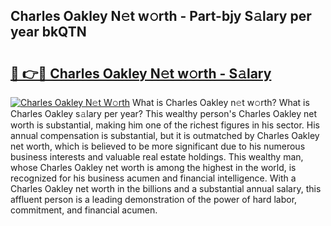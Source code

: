 ## Charles Oakley N𝚎t w𝚘rth - Part-bjy S𝚊lary per year bkQTN

# <h2><a href="http://gc2hgvz.nevu.top/?p=Charles+Oakley">🔗 👉🔴 Charles Oakley N𝚎t w𝚘rth - S𝚊lary</a></h2>

[![Charles Oakley N𝚎t W𝚘rth](https://i.imgur.com/Oavwk0R.jpeg)](http://gc2hgvz.nevu.top/?p=Charles+Oakley)
What is Charles Oakley n𝚎t w𝚘rth? What is Charles Oakley s𝚊lary per year?
This wealthy person's Charles Oakley net worth is substantial, making him one of the richest figures in his sector. His annual compensation is substantial, but it is outmatched by Charles Oakley net worth, which is believed to be more significant due to his numerous business interests and valuable real estate holdings. This wealthy man, whose Charles Oakley net worth is among the highest in the world, is recognized for his business acumen and financial intelligence. With a Charles Oakley net worth in the billions and a substantial annual salary, this affluent person is a leading demonstration of the power of hard labor, commitment, and financial acumen.

